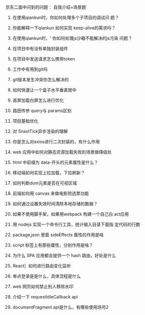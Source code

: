 京东二面中问到的问题：
自我介绍+场景题
1. 在使用qiankun时，你如何处理多个子项目的调试问
题？
2. 你能解释一下qiankun 如何实现 keep-alive的需求吗？
3. 在使用qiankun时，'
你如何处理js沙箱不能解决的js污染
问题？
4. 在项目中有没有单独封装组件
5. 在项目中发送请求怎么携带token
6. 工作中有用到git吗
7. git版本发生冲突你怎么解决的
8. 如何快速让一个盒子水平垂直居中
9. 首屏加载白屏怎么进行优化
10. 路田传参 query与 params区别
11. 项目基础优化
12. 对 SnextTick异步渲染的理解
13. 你是怎么对axios进行二次封装的，有什么作用

14. web 应用中如何对静态资源加载失败的场景做降级处
15. html 中前缀为 data-开头的元素厘性是什么？
16. 移动端如何实现上拉加载，下拉刷新？
17. 如何判断dom元素是否在可视区域
18. 前端如何用 canvas 来做电影院选票功能
19. 如何通过设置失效时间清除本地存储的数据？
20. 如果不使用脚手架，如果用webpack 构建一个自己白
act应用
21. 用 nodejs 实现一个命令行工具，统计输入目录下面指
定代码的行数
22. package,json 里面 sideEffects 厘性的作用是啥
23. script 标签上有那些厘性，分别作用是啥？
24. 为什么 SPA 应用都会提供一个 hash 路由，好处是什么
25. React］如何进行路由变化监听
26. 单点登录是是什么，具体流程是什么
27. web 网页如何禁止别人移除水印
28. 介绍一下 requestldleCallback api
29. documentFragment api是什么，有哪些使用场号2